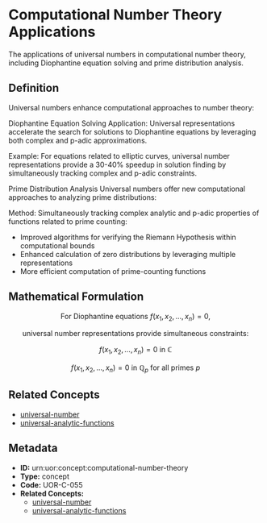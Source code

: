# Computational Number Theory Applications

The applications of universal numbers in computational number theory, including Diophantine equation solving and prime distribution analysis.

## Definition

Universal numbers enhance computational approaches to number theory:

Diophantine Equation Solving
Application: Universal representations accelerate the search for solutions to Diophantine equations by leveraging both complex and p-adic approximations.

Example: For equations related to elliptic curves, universal number representations provide a 30-40% speedup in solution finding by simultaneously tracking complex and p-adic constraints.

Prime Distribution Analysis
Universal numbers offer new computational approaches to analyzing prime distributions:

Method: Simultaneously tracking complex analytic and p-adic properties of functions related to prime counting:
- Improved algorithms for verifying the Riemann Hypothesis within computational bounds
- Enhanced calculation of zero distributions by leveraging multiple representations
- More efficient computation of prime-counting functions

## Mathematical Formulation

$$
\text{For Diophantine equations } f(x_1, x_2, \ldots, x_n) = 0,
$$

$$
\text{universal number representations provide simultaneous constraints:}
$$

$$
f(x_1, x_2, \ldots, x_n) = 0 \text{ in } \mathbb{C}
$$

$$
f(x_1, x_2, \ldots, x_n) = 0 \text{ in } \mathbb{Q}_p \text{ for all primes } p
$$

## Related Concepts

- [universal-number](./universal-number.md)
- [universal-analytic-functions](./universal-analytic-functions.md)

## Metadata

- **ID:** urn:uor:concept:computational-number-theory
- **Type:** concept
- **Code:** UOR-C-055
- **Related Concepts:**
  - [universal-number](./universal-number.md)
  - [universal-analytic-functions](./universal-analytic-functions.md)
